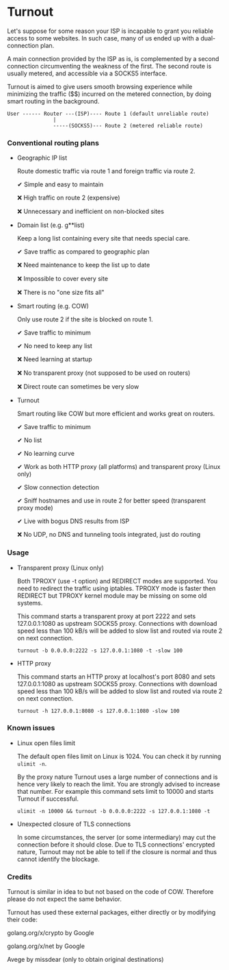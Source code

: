 # Turnout

Let's suppose for some reason your ISP is incapable to grant you reliable access to some websites. In such case, many of us ended up with a dual-connection plan.

A main connection provided by the ISP as is, is complemented by a second connection circumventing the weakness of the first. The second route is usually metered, and accessible via a SOCKS5 interface.

Turnout is aimed to give users smooth browsing experience while minimizing the traffic ($$) incurred on the metered connection, by doing smart routing in the background.

```
User ------ Router ---(ISP)---- Route 1 (default unreliable route)
               |
               -----(SOCKS5)--- Route 2 (metered reliable route)
```

### Conventional routing plans

- Geographic IP list

  Route domestic traffic via route 1 and foreign traffic via route 2.
  
  ✔ Simple and easy to maintain
  
  ❌ High traffic on route 2 (expensive)
  
  ❌ Unnecessary and inefficient on non-blocked sites

- Domain list (e.g. g\**list)

  Keep a long list containing every site that needs special care.
  
  ✔ Save traffic as compared to geographic plan
  
  ❌ Need maintenance to keep the list up to date
  
  ❌ Impossible to cover every site
  
  ❌ There is no "one size fits all"
  
- Smart routing (e.g. COW)

  Only use route 2 if the site is blocked on route 1.
  
  ✔ Save traffic to minimum
  
  ✔ No need to keep any list
  
  ❌ Need learning at startup
  
  ❌ No transparent proxy (not supposed to be used on routers)
  
  ❌ Direct route can sometimes be very slow
  
- Turnout

  Smart routing like COW but more efficient and works great on routers.
  
  ✔ Save traffic to minimum
  
  ✔ No list
  
  ✔ No learning curve
  
  ✔ Work as both HTTP proxy (all platforms) and transparent proxy (Linux only)
  
  ✔ Slow connection detection
  
  ✔ Sniff hostnames and use in route 2 for better speed (transparent proxy mode)
  
  ✔ Live with bogus DNS results from ISP
  
  ❌ No UDP, no DNS and tunneling tools integrated, just do routing
  
### Usage

- Transparent proxy (Linux only)

  Both TPROXY (use -t option) and REDIRECT modes are supported. You need to redirect the traffic using iptables. TPROXY mode is faster then REDIRECT but TPROXY kernel module may be missing on some old systems.
  
  This command starts a transparent proxy at port 2222 and sets 127.0.0.1:1080 as upstream SOCKS5 proxy. Connections with download speed less than 100 kB/s will be added to slow list and routed via route 2 on next connection.
  
  ```
  turnout -b 0.0.0.0:2222 -s 127.0.0.1:1080 -t -slow 100
  ```
  
- HTTP proxy

  This command starts an HTTP proxy at localhost's port 8080 and sets 127.0.0.1:1080 as upstream SOCKS5 proxy. Connections with download speed less than 100 kB/s will be added to slow list and routed via route 2 on next connection.
  
  ```
  turnout -h 127.0.0.1:8080 -s 127.0.0.1:1080 -slow 100
  ```
  
### Known issues

  - Linux open files limit
  
    The default open files limit on Linux is 1024. You can check it by running `ulimit -n`.
    
    By the proxy nature Turnout uses a large number of connections and is hence very likely to reach the limit. You are strongly advised to increase that number. 
    For example this command sets limit to 10000 and starts Turnout if successful.
    
    ```
    ulimit -n 10000 && turnout -b 0.0.0.0:2222 -s 127.0.0.1:1080 -t
    ```
    
  - Unexpected closure of TLS connections
  
    In some circumstances, the server (or some intermediary) may cut the connection before it should close. 
    Due to TLS connections' encrypted nature, Turnout may not be able to tell if the closure is normal and thus cannot identify the blockage.
    
### Credits

  Turnout is similar in idea to but not based on the code of COW. Therefore please do not expect the same behavior.
  
  Turnout has used these external packages, either directly or by modifying their code:
  
  golang.org/x/crypto by Google
  
  golang.org/x/net by Google
  
  Avege by missdear (only to obtain original destinations)
